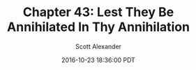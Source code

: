 ---
layout: chapter
title: "Chapter 43: Lest They Be Annihilated In Thy Annihilation"
author: Scott Alexander
description: http://unsongbook.com/chapter-43-lest-they-be-annihilated-in-thy-annihilation/
date: 2016-10-23 18:36:00 PDT
length: 2576492
duration: 644
guid: chapter-43-lest-they-be-annihilated-in-thy-annihilation
---